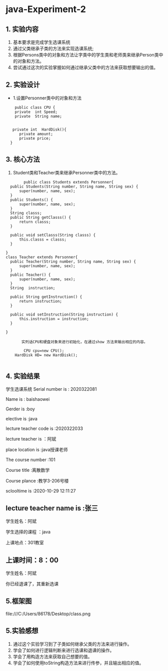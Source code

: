 # java-Experiment-2
## 1. 实验内容
1. 基本要求是完成学生选课系统
2. 通过父类继承子类的方法来实现选课系统;
3. 根据Persons类中的对象和方法让字类中的学生类和老师类来继承Person类中的对象和方法。
4. 尝试通过这次的实验掌握如何通过继承父类中的方法来获取想要输出的值。
## 2. 实验设计

+ 1.设置Personner类中的对象和方法
```
    public class CPU {
    private  int Speed;   
    private  String name; 
    
    
   private int  HardDisk(){
      private amount;
      private price;
  }
```
 ## 3. 核心方法
 
  1. Student类和Teacher类来继承Personner类中的方法。
  
  ```
          public class Students extends Personner{
	public Students(String number, String name, String sex) {
		super(number, name, sex);	
	}
	public Students() {
		super(number, name, sex);
	}
    String classs;
	public String getClasss() {
		return classs;
	}

	public void setClasss(String classs) {
		this.classs = classs;
	}
	
}
class Teacher extends Personner{
	public Teacher(String number, String name, String sex) {
		super(number, name, sex);
	}
	public Teacher() {
		super(number, name, sex);
	}
	String  instruction;

	public String getInstruction() {
		return instruction;
	}

	public void setInstruction(String instruction) {
		this.instruction = instruction;
	}
	
}
   
         实列话CPU和硬盘对象来进行初始化，在通过show 方法来输出相应的内容。     

          CPU cpu=new CPU();
	  HardDisk HD= new HardDisk();
	 
   ```
   
   ## 4. 实验结果
   
   学生选课系统
 Serial number is : 2020322081
 
 Name is : baishaowei
 
 Gerder is :boy
 
 elective is :java
 
 lecture teacher code is :2020322033
 
 lecture teacher is ：阿斌
 
 place location is :java授课老师
 
 The course number :101
 
 Course title :离散数学
 
 Course plance :教学3-206号楼
 
 sclooltime is :2020-10-29 12:11:27
 
 lecture teacher name is :张三
------------------------------------------
学生姓名：阿斌

学生选择的课程 ：java

上课地点：301教室

上课时间：8：00
------------------------------------------
学生姓名：阿斌

你已经退课了，其重新选课
  ## 5.框架图
file:///C:/Users/86178/Desktop/class.png

  ## 5.实验感想

  1. 通过这个实验学习到了子类如何继承父类的方法来进行操作。
  2. 学会了如何进行逻辑判断来进行选课和退课的操作。
  3. 学会了用构造方法来获取自己想要的值。
  4. 学会了如何使用toString构造方法来进行传参，并且输出相应的值。

   
     
